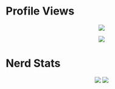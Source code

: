 # Profile Views
<p align = "center">
  <img src = "https://gpvc.arturio.dev/8nz"/>
</p>
<p align = "center">
    <img src = "https://discord.c99.nl/widget/theme-3/896776566573522944.png"/>
</p>

# Nerd Stats
<p align = "center">
    <img src = "https://github-readme-stats.vercel.app/api/top-langs/?username=8nz&layout=compact&theme=dark"/>
    <img src = "https://github-readme-stats.vercel.app/api?username=8nz&show_icons=true&theme=dracula"/>
</p>
